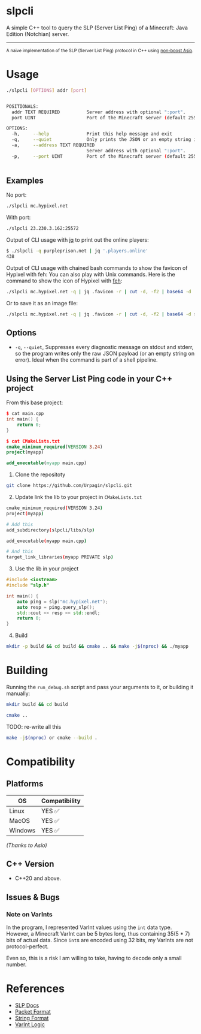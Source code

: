 # slpcli

A simple C++ tool to query the SLP (Server List Ping) of a Minecraft: Java Edition (Notchian) server.

---

<small>A naive implementation of the SLP (Server List Ping) protocol in C++ using [non-boost Asio](https://think-async.com/Asio/).</small>

# Usage

```bash
./slpcli [OPTIONS] addr [port]


POSITIONALS:
  addr TEXT REQUIRED          Server address with optional ":port". 
  port UINT                   Port of the Minecraft server (default 25565). 

OPTIONS:
  -h,     --help              Print this help message and exit 
  -q,     --quiet             Only prints the JSON or an empty string if error. 
  -a,     --address TEXT REQUIRED 
                              Server address with optional ":port". 
  -p,     --port UINT         Port of the Minecraft server (default 25565). 
 

```

## Examples

No port:

```bash
./slpcli mc.hypixel.net
```

With port:

```bash
./slpcli 23.230.3.162:25572
```

Output of CLI usage with <a href="https://jqlang.org/" target="_blank" rel="noopener noreferrer">jq</a> to print out the
online players:

```bash
$ ./slpcli -q purpleprison.net | jq '.players.online'
438
```

Output of CLI usage with chained bash commands to show the favicon of Hypixel with feh:
You can also play with Unix commands. Here is the command to show the icon of Hypixel with [feh](https://github.com/derf/feh):
```bash
./slpcli mc.hypixel.net -q | jq .favicon -r | cut -d, -f2 | base64 -d | feh -
```
Or to save it as an image file:
```bash
./slpcli mc.hypixel.net -q | jq .favicon -r | cut -d, -f2 | base64 -d > favicon.png
```

## Options

* `-q`, `--quiet`, Suppresses every diagnostic message on stdout and stderr, so the program writes only the raw JSON
  payload (or an empty string on error). Ideal when the command is part of a shell pipeline.

## Using the Server List Ping code in your C++ project

From this base project:

```cpp
$ cat main.cpp
int main() {
    return 0;
}
```
```cmake
$ cat CMakeLists.txt
cmake_minimum_required(VERSION 3.24)
project(myapp)

add_executable(myapp main.cpp)
```

1. Clone the repositoty
```bash
git clone https://github.com/Urpagin/slpcli.git
```
2. Update link the lib to your project in `CMakeLists.txt`
```bash
cmake_minimum_required(VERSION 3.24)
project(myapp)

# Add this
add_subdirectory(slpcli/libs/slp)

add_executable(myapp main.cpp)

# And this
target_link_libraries(myapp PRIVATE slp)
```
3. Use the lib in your project
```cpp
#include <iostream>
#include "slp.h"

int main() {
    auto ping = slp("mc.hypixel.net");
    auto resp = ping.query_slp();
    std::cout << resp << std::endl;
    return 0;
}
```
4. Build
```bash
mkdir -p build && cd build && cmake .. && make -j$(nproc) && ./myapp
```

# Building

Running the `run_debug.sh` script and pass your arguments to it, or building it manually:

```bash
mkdir build && cd build
```

```bash
cmake ..
```

TODO: re-write all this

```bash
make -j$(nproc) or cmake --build .
```

# Compatibility

## Platforms

| OS      | Compatibility |
|---------|---------------|
| Linux   | YES ✅         |
| MacOS   | YES ✅         |
| Windows | YES ✅         |

*(Thanks to Asio)*

## C++ Version

* C++20 and above.

## Issues & Bugs

### Note on VarInts

In the program, I represented VarInt values using the `int` data type.
However, a Minecraft VarInt can be 5 bytes long, thus containing 35(5 * 7) bits of actual data.
Since `int`s are encoded using 32 bits, my VarInts are not protocol-perfect.

Even so, this is a risk I am willing to take, having to decode only a small number.

# References

* <a href="https://minecraft.wiki/w/Java_Edition_protocol/Server_List_Ping" target="_blank" rel="noopener noreferrer">
  SLP Docs</a>
* <a href="https://minecraft.wiki/w/Java_Edition_protocol/Packets" target="_blank" rel="noopener noreferrer">Packet
  Format</a>
* <a href="https://minecraft.wiki/w/Java_Edition_protocol/Data_types#Type:String" target="_blank" rel="noopener noreferrer">
  String Format</a>
* <a href="https://minecraft.wiki/w/Java_Edition_protocol/Packets#VarInt_and_VarLong" target="_blank" rel="noopener noreferrer">
  VarInt Logic</a>
